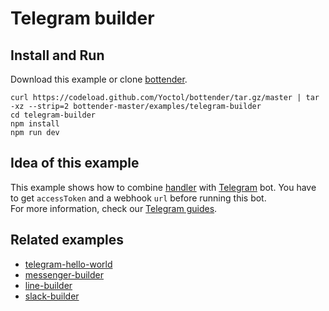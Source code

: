 # Telegram builder

## Install and Run

Download this example or clone [bottender](https://github.com/Yoctol/bottender).

```
curl https://codeload.github.com/Yoctol/bottender/tar.gz/master | tar -xz --strip=2 bottender-master/examples/telegram-builder
cd telegram-builder
npm install
npm run dev
```

## Idea of this example

This example shows how to combine [handler](https://yoctol.github.io/bottender-docs/docs/APIReference-Handler) with [Telegram](https://telegram.org/) bot. You have to get `accessToken` and a webhook `url` before running this bot.  
For more information, check our [Telegram guides](https://yoctol.github.io/bottender-docs/docs/Platforms-Telegram).  

## Related examples

- [telegram-hello-world](../telegram-hello-world)
- [messenger-builder](../messenger-builder)
- [line-builder](../line-builder)
- [slack-builder](../slack-builder)
